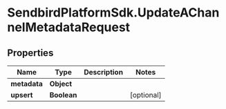 # SendbirdPlatformSdk.UpdateAChannelMetadataRequest

## Properties

Name | Type | Description | Notes
------------ | ------------- | ------------- | -------------
**metadata** | **Object** |  | 
**upsert** | **Boolean** |  | [optional] 


